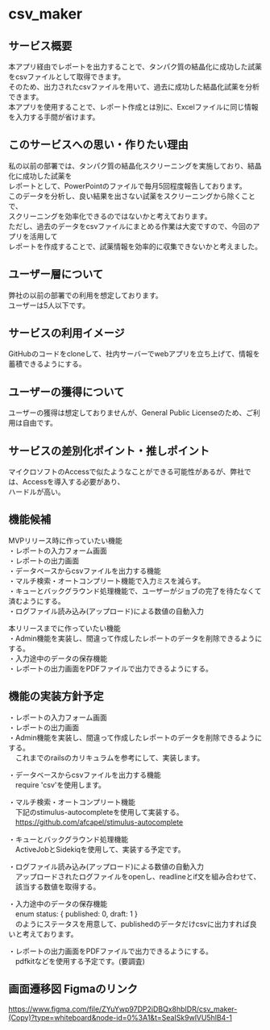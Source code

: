 # csv_maker

## サービス概要
本アプリ経由でレポートを出力することで、タンパク質の結晶化に成功した試薬をcsvファイルとして取得できます。  
そのため、出力されたcsvファイルを用いて、過去に成功した結晶化試薬を分析できます。  
本アプリを使用することで、レポート作成とは別に、Excelファイルに同じ情報を入力する手間が省けます。  

## このサービスへの思い・作りたい理由
私の以前の部署では、タンパク質の結晶化スクリーニングを実施しており、結晶化に成功した試薬を    
レポートとして、PowerPointのファイルで毎月5回程度報告しております。  
このデータを分析し、良い結果を出さない試薬をスクリーニングから除くことで、  
スクリーニングを効率化できるのではないかと考えております。  
ただし、過去のデータをcsvファイルにまとめる作業は大変ですので、今回のアプリを活用して  
レポートを作成することで、試薬情報を効率的に収集できないかと考えました。  

## ユーザー層について
弊社の以前の部署での利用を想定しております。  
ユーザーは5人以下です。  

## サービスの利用イメージ
GitHubのコードをcloneして、社内サーバーでwebアプリを立ち上げて、情報を蓄積できるようにする。  

## ユーザーの獲得について
ユーザーの獲得は想定しておりませんが、General Public Licenseのため、ご利用は自由です。  

## サービスの差別化ポイント・推しポイント
マイクロソフトのAccessで似たようなことができる可能性があるが、弊社では、Accessを導入する必要があり、  
ハードルが高い。  

## 機能候補
MVPリリース時に作っていたい機能  
・レポートの入力フォーム画面  
・レポートの出力画面  
・データベースからcsvファイルを出力する機能  
・マルチ検索・オートコンプリート機能で入力ミスを減らす。  
・キューとバックグラウンド処理機能で、ユーザーがジョブの完了を待たなくて済むようにする。  
・ログファイル読み込み(アップロード)による数値の自動入力  

本リリースまでに作っていたい機能  
・Admin機能を実装し、間違って作成したレポートのデータを削除できるようにする。  
・入力途中のデータの保存機能  
・レポートの出力画面をPDFファイルで出力できるようにする。  

## 機能の実装方針予定
・レポートの入力フォーム画面  
・レポートの出力画面  
・Admin機能を実装し、間違って作成したレポートのデータを削除できるようにする。  
　これまでのrailsのカリキュラムを参考にして、実装します。  

・データベースからcsvファイルを出力する機能  
　require 'csv'を使用します。  

・マルチ検索・オートコンプリート機能  
　下記のstimulus-autocompleteを使用して実装する。  
　https://github.com/afcapel/stimulus-autocomplete  

・キューとバックグラウンド処理機能  
　ActiveJobとSidekiqを使用して、実装する予定です。  

・ログファイル読み込み(アップロード)による数値の自動入力  
　アップロードされたログファイルをopenし、readlineとif文を組み合わせて、  
　該当する数値を取得する。  

・入力途中のデータの保存機能  
　enum status: { published: 0, draft: 1 }  
　のようにステータスを用意して、publishedのデータだけcsvに出力すれば良いと考えております。  

・レポートの出力画面をPDFファイルで出力できるようにする。  
　pdfkitなどを使用する予定です。(要調査)  

## 画面遷移図 Figmaのリンク  
https://www.figma.com/file/ZYuYwp97DP2jDBQx8hbIDR/csv_maker-(Copy)?type=whiteboard&node-id=0%3A1&t=SeaISk9wlVU5hlB4-1  
